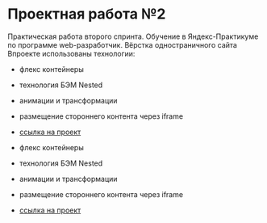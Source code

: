 # Проектная работа №2
Практическая работа второго спринта. Обучение в Яндекс-Практикуме  
по программе web-разработчик. Вёрстка одностраничного сайта  
Впроекте использованы технологии:  
 
* флекс контейнеры  
* технология БЭМ Nested  
* анимации и трансформации  
* размещение стороннего контента через iframe  
* [ссылка на проект](https://romananurov.github.io/how-to-learn/index.html)

* флекс контейнеры  
* технология БЭМ Nested  
* анимации и трансформации  
* размещение стороннего контента через iframe  
* [ссылка на проект](https://romananurov.github.io/how-to-learn/index.html)


 

